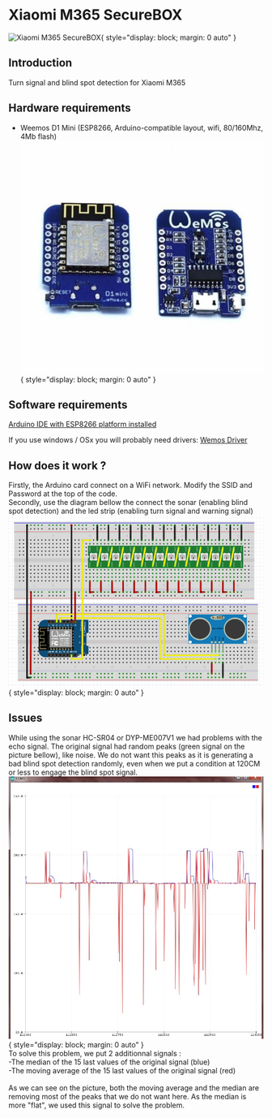 # Xiaomi M365 SecureBOX
![Xiaomi M365 SecureBOX](ressources/m365box-gif-md.gif?raw=true){ style="display: block; margin: 0 auto" }

## Introduction
Turn signal and blind spot detection for Xiaomi M365

## Hardware requirements
- Weemos D1 Mini (ESP8266, Arduino-compatible layout, wifi, 80/160Mhz, 4Mb flash)<BR>
![Weemos D1 Mini](ressources/wemos.jpg?raw=true){ style="display: block; margin: 0 auto" }
  
## Software requirements

[Arduino IDE with ESP8266 platform installed](https://www.arduino.cc/en/main/software)

If you use windows / OSx you will probably need drivers: [Wemos Driver](https://www.wemos.cc/downloads)

## How does it work ?

Firstly, the Arduino card connect on a WiFi network. Modify the SSID and Password at the top of the code.<br>
Secondly, use the diagram bellow the connect the sonar (enabling blind spot detection) and the led strip (enabling turn signal and warning signal) <br>
![Conneciton schema](ressources/ConnectionSchema.png?raw=true){ style="display: block; margin: 0 auto" }

## Issues

While using the sonar HC-SR04 or DYP-ME007V1 we had problems with the echo signal. The original signal had random peaks (green signal on the picture bellow), like noise. We do not want this peaks as it is generating a bad blind spot detection randomly, even when we put a condition at 120CM or less to engage the blind spot signal. 
<br>
![Problem sonar](ressources/problem.jpg?raw=true){ style="display: block; margin: 0 auto" }
<br>
To solve this problem, we put 2 additionnal signals :<br>
-The median of the 15 last values of the original signal (blue)<br>
-The moving average of the 15 last values of the original signal (red)<br>
<br>
As we can see on the picture, both the moving average and the median are removing most of the peaks that we do not want here. As the median is more "flat", we used this signal to solve the problem.